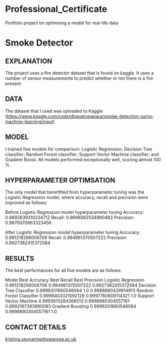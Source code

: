 # Professional_Certificate
Portfolio project on optimising a model for real-life data

# Smoke Detector


## EXPLANATION 

The project uses a fire detector dataset that is found on kaggle. It uses a number of sensor measurements to predict whether or not there is a fire present.

## DATA
The dataset that I used was uploaded to Kaggle (https://www.kaggle.com/code/dhavalrupapara/smoke-detection-using-machine-learning/input)

## MODEL 
I trained five models for comparison: Logistic Regression; Decision Tree classifier; Random Forest classifier; Support Vector Machine classifier; and Gradient Boost. All models performed exceptionally well, scoring almost 100 %.

## HYPERPARAMETER OPTIMSATION
The only model that benefitted from hyperparameter tuning was the Logistic Regression model, where accuracy, recall and precision were improved as follows:

Before Logistic Regression model hyperparameter tuning
Accuracy: 0.9692639310234712 Recall: 0.9696562534990483 Precision: 0.9870070663323456 

After Logistic Regression model hyperparameter tuning
Accuracy: 0.991218266006706  Recall: 0.994961370507222  Precision: 0.9927382415372584

## RESULTS
The best performances for all five models are as follows:

Model	                    Best Accuracy	      Best Recall	        Best Precision
Logistic Regression	      0.991218266006706	  0.994961370507222	  0.9927382415372584
Decision Tree Classifier	0.9999201660546064	1.0	                0.9998880429914913
Random Forest Classifier	0.9998403321092129	0.9997760609114321	1.0
Support Vector Machine	  0.9993613284368513	0.9998880304557161	0.9992167393980083
Gradient Boosting	        0.9999201660546064	0.9998880304557161	1.0


## CONTACT DETAILS
krishna.seunarine@swansea.ac.uk
